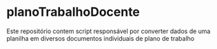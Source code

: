 # planoTrabalhoDocente
Este repositório contem script responsável por converter dados de uma planilha em diversos documentos individuais de plano de trabalho
